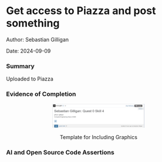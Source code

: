 #  Get access to Piazza and post something

Author: Sebastian Gilligan

Date: 2024-09-09

### Summary

Uploaded to Piazza

### Evidence of Completion

<p align="center">
<img src="./images/skill04.png" width="50%">
</p>
<p align="center">
Template for Including Graphics
</p>

### AI and Open Source Code Assertions



